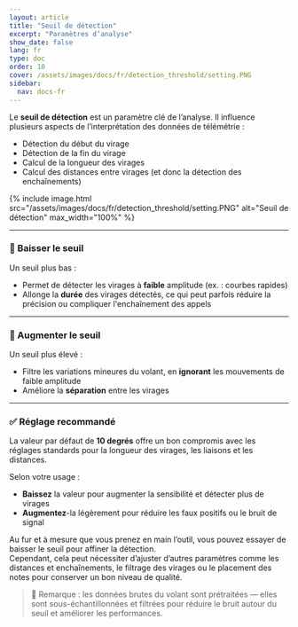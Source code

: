 ```yaml
---
layout: article
title: "Seuil de détection"
excerpt: "Paramètres d’analyse"
show_date: false
lang: fr
type: doc
order: 10
cover: /assets/images/docs/fr/detection_threshold/setting.PNG
sidebar:
  nav: docs-fr
---
```


Le **seuil de détection** est un paramètre clé de l’analyse. Il influence plusieurs aspects de l’interprétation des données de télémétrie :

- Détection du début du virage  
- Détection de la fin du virage  
- Calcul de la longueur des virages  
- Calcul des distances entre virages (et donc la détection des enchaînements)

{% include image.html
   src="/assets/images/docs/fr/detection_threshold/setting.PNG"
   alt="Seuil de détection"
   max_width="100%" %}

---

### 🔽 Baisser le seuil

Un seuil plus bas :

- Permet de détecter les virages à **faible** amplitude (ex. : courbes rapides)
- Allonge la **durée** des virages détectés, ce qui peut parfois réduire la précision ou compliquer l'enchaînement des appels

---

### 🔼 Augmenter le seuil

Un seuil plus élevé :

- Filtre les variations mineures du volant, en **ignorant** les mouvements de faible amplitude
- Améliore la **séparation** entre les virages

---

### ✅ Réglage recommandé

La valeur par défaut de **10 degrés** offre un bon compromis avec les réglages standards pour la longueur des virages, les liaisons et les distances.

Selon votre usage :

- **Baissez** la valeur pour augmenter la sensibilité et détecter plus de virages  
- **Augmentez**-la légèrement pour réduire les faux positifs ou le bruit de signal

Au fur et à mesure que vous prenez en main l’outil, vous pouvez essayer de baisser le seuil pour affiner la détection.  
Cependant, cela peut nécessiter d’ajuster d’autres paramètres comme les distances et enchaînements, le filtrage des virages ou le placement des notes pour conserver un bon niveau de qualité.

> 📌 Remarque : les données brutes du volant sont prétraitées — elles sont sous-échantillonnées et filtrées pour réduire le bruit autour du seuil et améliorer les performances.
